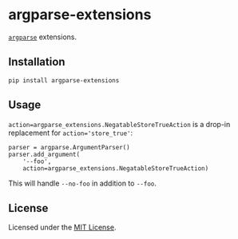 # argparse-extensions

[`argparse`](https://docs.python.org/3/library/argparse.html) extensions.

## Installation

    pip install argparse-extensions

## Usage

`action=argparse_extensions.NegatableStoreTrueAction` is a drop-in replacement
for `action='store_true'`:

    parser = argparse.ArgumentParser()
    parser.add_argument(
        '--foo',
        action=argparse_extensions.NegatableStoreTrueAction)

This will handle `--no-foo` in addition to `--foo`.

## License

Licensed under the [MIT License](http://www.opensource.org/licenses/MIT).
